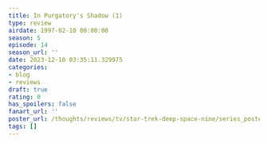 ```yaml
---
title: In Purgatory's Shadow (1)
type: review
airdate: 1997-02-10 00:00:00
season: 5
episode: 14
season_url: ''
date: 2023-12-10 03:35:11.329975
categories:
- blog
- reviews
draft: true
rating: 0
has_spoilers: false
fanart_url: ''
poster_url: /thoughts/reviews/tv/star-trek-deep-space-nine/series_poster.jpg
tags: []
---
```


